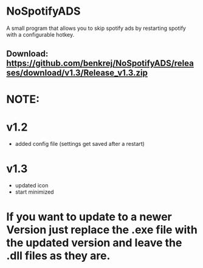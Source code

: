 # NoSpotifyADS
A small program that allows you to skip spotify ads by restarting spotify with a configurable hotkey.

Download: https://github.com/benkrej/NoSpotifyADS/releases/download/v1.3/Release_v1.3.zip
----

# NOTE: 
# v1.2

- added config file (settings get saved after a restart)


# v1.3

- updated icon
- start minimized




# If you want to update to a newer Version just replace the .exe file with the updated version and leave the .dll files as they are.
